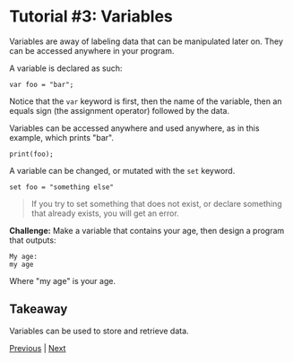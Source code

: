 # Tutorial #3: Variables

Variables are away of labeling data that can be manipulated later on. They can be accessed anywhere in your program. 

A variable is declared as such:

```
var foo = "bar";
```

Notice that the `var` keyword is first, then the name of the variable, then an equals sign (the assignment operator) followed by the data.

Variables can be accessed anywhere and used anywhere, as in this example, which prints "bar".

```
print(foo);
```

A variable can be changed, or mutated with the `set` keyword.

```
set foo = "something else"
```

> If you try to set something that does not exist, or declare something that already exists, you will get an error.

**Challenge:** Make a variable that contains your age, then design a program that outputs:

```
My age:
my age
```

Where "my age" is your age.

## Takeaway

Variables can be used to store and retrieve data. 

[Previous](https://github.com/SafelySwift/Swizzle/edit/master/Tutorials/Comments%20(%232).md) | [Next]()
